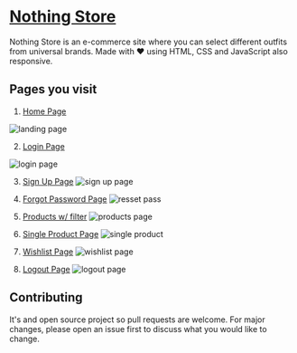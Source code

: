 # [Nothing Store](https://nothing-store.netlify.app/)

Nothing Store is an e-commerce site where you can select different outfits from universal brands. Made with ❤ using HTML, CSS and JavaScript also responsive.

## Pages you visit
1. [Home Page](https://nothing-store.netlify.app/)

![landing page](https://user-images.githubusercontent.com/61535475/154854496-98973107-31bb-49ce-904c-923a3612b1af.gif)


2. [Login Page](https://nothing-store.netlify.app/login.html)

![login page](https://user-images.githubusercontent.com/61535475/154854502-5b160d2b-e557-4514-82fe-7ca227bf8471.png)


3. [Sign Up Page](https://nothing-store.netlify.app/signup.html)
![sign up page](https://user-images.githubusercontent.com/61535475/154854514-b74387ff-ad16-41f0-b783-c4ecfcb9bc1b.png)


4. [Forgot Password Page](https://nothing-store.netlify.app/resetpass.html)
![resset pass](https://user-images.githubusercontent.com/61535475/154854521-965f3f74-34c0-468a-8829-0bc5223b35b5.png)

5. [Products w/ filter](https://nothing-store.netlify.app/products.html)
![products page](https://user-images.githubusercontent.com/61535475/154854545-7adf620c-0f77-47de-b3fb-e865a3b617c1.gif)


6. [Single Product Page](https://nothing-store.netlify.app/product.html)
![single product](https://user-images.githubusercontent.com/61535475/154854575-9e5b3d1b-bb3d-44c1-8a59-106ae3f1b07c.gif)




7. [Wishlist Page](https://nothing-store.netlify.app/wishlist.html)
![wishlist page](https://user-images.githubusercontent.com/61535475/154854583-26c80f38-a7ce-47d0-8643-5ad27e6aa785.gif)

8. [Logout Page](https://nothing-store.netlify.app/logout.html)
![logout page](https://user-images.githubusercontent.com/61535475/154854794-65519cc0-60f8-4e39-97b7-ad4128ce88e9.gif)

## Contributing
It's and open source project so pull requests are welcome. For major changes, please open an issue first to discuss what you would like to change.
